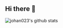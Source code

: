 ## Hi there 👋
![johan023's github stats](https://github-readme-stats.vercel.app/api/top-langs/?username=johan023\&layout=compact)

